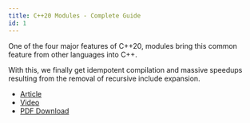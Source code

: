 ```yaml
---
title: C++20 Modules - Complete Guide
id: 1
---
```


One of the four major features of C++20, modules bring this common feature from other languages into C++.

With this, we finally get idempotent compilation and massive speedups resulting from the removal of recursive include expansion.

- [Article](https://itnext.io/c-20-modules-complete-guide-ae741ddbae3d) <i class="fal fa-check-square"></i>
- [Video](https://www.youtube.com/watch?v=WRCwciJ5MTE) <i class="fal fa-check-square"></i>
- [PDF Download](./assets/docs/cpp-20-modules.pdf) <i class="fal fa-check-square"></i>



